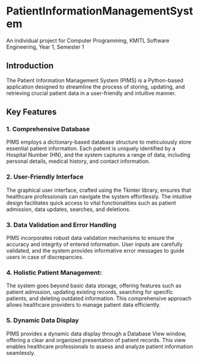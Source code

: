 # PatientInformationManagementSystem

An individual project for Computer Programming, KMITL Software Engineering, Year 1, Semester 1

## Introduction

The Patient Information Management System (PIMS) is a Python-based application designed to streamline the process of storing, updating, and retrieving crucial patient data in a user-friendly and intuitive manner.

## Key Features

### 1. Comprehensive Database
PIMS employs a dictionary-based database structure to meticulously store essential patient information. Each patient is uniquely identified by a Hospital Number (HN), and the system captures a range of data, including personal details, medical history, and contact information.

### 2. User-Friendly Interface
The graphical user interface, crafted using the Tkinter library, ensures that healthcare professionals can navigate the system effortlessly. The intuitive design facilitates quick access to vital functionalities such as patient admission, data updates, searches, and deletions.

### 3. Data Validation and Error Handling
PIMS incorporates robust data validation mechanisms to ensure the accuracy and integrity of entered information. User inputs are carefully validated, and the system provides informative error messages to guide users in case of discrepancies.

### 4. Holistic Patient Management:
The system goes beyond basic data storage, offering features such as patient admission, updating existing records, searching for specific patients, and deleting outdated information. This comprehensive approach allows healthcare providers to manage patient data efficiently.

### 5. Dynamic Data Display
PIMS provides a dynamic data display through a Database View window, offering a clear and organized presentation of patient records. This view enables healthcare professionals to assess and analyze patient information seamlessly.
